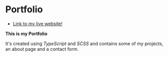 # Portfolio

- [Link to my live website!](https://adamdanielsson.com)

**This is my Portfolio**

It's created using _TypeScript_ and _SCSS_ and contains some of my projects, an about page and a contact form.
